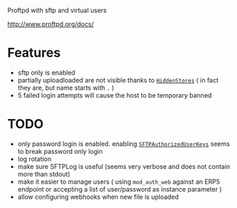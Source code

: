 Proftpd with sftp and virtual users

http://www.proftpd.org/docs/

# Features

 * sftp only is enabled
 * partially uploadloaded are not visible thanks to [`HiddenStores`](http://proftpd.org/docs/directives/linked/config_ref_HiddenStores.html) ( in fact they are, but name starts with `.` )
 * 5 failed login attempts will cause the host to be temporary banned


# TODO

 * only password login is enabled. enabling [`SFTPAuthorizedUserKeys`](http://www.proftpd.org/docs/contrib/mod_sftp.html#SFTPAuthorizedUserKeys) seems to break password only login
 * log rotation
 * make sure SFTPLog is useful (seems very verbose and does not contain more than stdout)
 * make it easier to manage users ( using `mod_auth_web` against an ERP5 endpoint or accepting a list of user/password as instance parameter )
 * allow configuring webhooks when new file is uploaded


